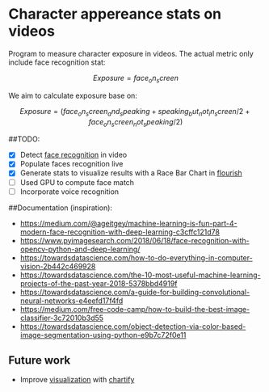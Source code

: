 # Character appereance stats on videos
Program to measure character exposure in videos.
The actual metric only include face recognition stat:

$$Exposure = face_on_screen$$

We aim to calculate exposure base on:

$$Exposure = (face_on_screen_and_speaking + speaking_but_not_in_screen/2 + face_on_screen_not_speaking/2)$$

##TODO:
- [x] Detect [face recognition](https://github.com/ageitgey/face_recognition) in video
- [x] Populate faces recognition live
- [x] Generate stats to visualize results with a Race Bar Chart in [flourish](https://app.flourish.studio/@flourish/bar-chart-race)
- [ ] Used GPU to compute face match
- [ ] Incorporate voice recognition

##Documentation (inspiration):
* https://medium.com/@ageitgey/machine-learning-is-fun-part-4-modern-face-recognition-with-deep-learning-c3cffc121d78
* https://www.pyimagesearch.com/2018/06/18/face-recognition-with-opencv-python-and-deep-learning/
* https://towardsdatascience.com/how-to-do-everything-in-computer-vision-2b442c469928
* https://towardsdatascience.com/the-10-most-useful-machine-learning-projects-of-the-past-year-2018-5378bbd4919f
* https://towardsdatascience.com/a-guide-for-building-convolutional-neural-networks-e4eefd17f4fd
* https://medium.com/free-code-camp/how-to-build-the-best-image-classifier-3c72010b3d55
* https://towardsdatascience.com/object-detection-via-color-based-image-segmentation-using-python-e9b7c72f0e11

## Future work
* Improve [visualization](https://towardsdatascience.com/the-next-level-of-data-visualization-in-python-dd6e99039d5e) with [chartify](https://github.com/spotify/chartify)

